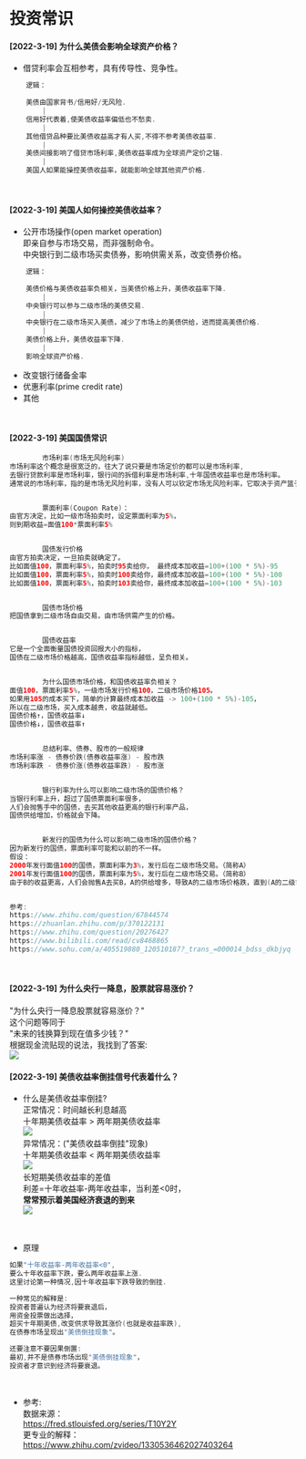 # 投资常识
#### [2022-3-19] 为什么美债会影响全球资产价格？
- 借贷利率会互相参考，具有传导性、竞争性。
```java
    逻辑：
    
    美债由国家背书/信用好/无风险.
        |
    信用好代表着,使美债收益率偏低也不愁卖.
        |
    其他借贷品种要比美债收益高才有人买,不得不参考美债收益率.
        |
    美债间接影响了借贷市场利率,美债收益率成为全球资产定价之锚.
        |
    美国人如果能操控美债收益率，就能影响全球其他资产价格.
```
<br>

#### [2022-3-19] 美国人如何操控美债收益率？
- 公开市场操作(open market operation)  
即亲自参与市场交易，而非强制命令。  
中央银行到二级市场买卖债券，影响供需关系，改变债券价格。  
```java
    逻辑：
    
    美债价格与美债收益率负相关，当美债价格上升，美债收益率下降.
        |
    中央银行可以参与二级市场的美债交易.
        |
    中央银行在二级市场买入美债，减少了市场上的美债供给，进而提高美债价格.
        |
    美债价格上升，美债收益率下降.
        |
    影响全球资产价格.
```
- 改变银行储备金率
- 优惠利率(prime credit rate)
- 其他
<br>

#### [2022-3-19] 美国国债常识
```java
        市场利率(市场无风险利率)
市场利率这个概念是很宽泛的，往大了说只要是市场定价的都可以是市场利率,
去银行贷款利率是市场利率，银行间的拆借利率是市场利率,十年国债收益率也是市场利率。
通常说的市场利率，指的是市场无风险利率，没有人可以钦定市场无风险利率，它取决于资产篮子和市场。


        票面利率(Coupon Rate)：
由官方决定，比如一级市场拍卖时，设定票面利率为5%，
则到期收益=面值100*票面利率5%


        国债发行价格
由官方拍卖决定，一旦拍卖就确定了。
比如面值100，票面利率5%，拍卖时95卖给你， 最终成本加收益=100+(100 * 5%)-95
比如面值100，票面利率5%，拍卖时100卖给你，最终成本加收益=100+(100 * 5%)-100
比如面值100，票面利率5%，拍卖时103卖给你，最终成本加收益=100+(100 * 5%)-103


        国债市场价格
把国债拿到二级市场自由交易，由市场供需产生的价格。


        国债收益率
它是一个全面衡量国债投资回报大小的指标，  
国债在二级市场价格越高，国债收益率指标越低，呈负相关。


        为什么国债市场价格，和国债收益率负相关？   
面值100，票面利率5%，一级市场发行价格100，二级市场价格105。
如果用105的成本买下，简单的计算最终成本加收益 -> 100+(100 * 5%)-105，
所以在二级市场，买入成本越贵，收益就越低。
国债价格↑，国债收益率↓
国债价格↓，国债收益率↑


        总结利率、债券、股市的一般规律
市场利率涨 - 债券价跌(债券收益率涨) - 股市跌
市场利率跌 - 债券价涨(债券收益率跌) - 股市涨


        银行利率为什么可以影响二级市场的国债价格？
当银行利率上升，超过了国债票面利率很多，
人们会抛售手中的国债，去买其他收益更高的银行利率产品，
国债供给增加，价格就会下降。


        新发行的国债为什么可以影响二级市场的国债价格？
因为新发行的国债，票面利率可能和以前的不一样。
假设：
2000年发行面值100的国债，票面利率为3%，发行后在二级市场交易。（简称A）
2001年发行面值100的国债，票面利率为5%，发行后在二级市场交易。（简称B）
由于B的收益更高，人们会抛售A去买B，A的供给增多，导致A的二级市场价格跌，直到(A的二级市场价格+100*3%) == (100+100*5%)平衡为止


参考:
https://www.zhihu.com/question/67844574
https://zhuanlan.zhihu.com/p/370122131
https://www.zhihu.com/question/20276427
https://www.bilibili.com/read/cv8468865
https://www.sohu.com/a/405519880_120510187?_trans_=000014_bdss_dkbjyq

```
<br>

#### [2022-3-19] 为什么央行一降息，股票就容易涨价？
"为什么央行一降息股票就容易涨价？"  
这个问题等同于  
"未来的钱换算到现在值多少钱？"  
根据现金流贴现的说法，我找到了答案:  
![](data/common/2022-3-20-1.png)
<br>

#### [2022-3-19] 美债收益率倒挂信号代表着什么？
<a name="common20223191"></a>
- 什么是美债收益率倒挂?  
正常情况：时间越长利息越高  
十年期美债收益率 > 两年期美债收益率  
![](data/common/2022-3-20-2.jpg)  
异常情况：("美债收益率倒挂"现象)  
十年期美债收益率 < 两年期美债收益率  
![](data/common/2022-3-20-3.jpg)  
长短期美债收益率的差值  
利差=十年收益率-两年收益率，当利差<0时，  
**常常预示着美国经济衰退的到来**  
![](data/common/2022-3-20-4.png)  
<br>

- 原理  
```java
如果"十年收益率-两年收益率<0",
要么十年收益率下跌，要么两年收益率上涨.
这里讨论第一种情况,因十年收益率下跌导致的倒挂.

一种常见的解释是:
投资者普遍认为经济将要衰退后，
用资金投票做出选择，
超买十年期美债,改变供求导致其涨价(也就是收益率跌),
在债券市场呈现出"美债倒挂现象"。  

还要注意不要因果倒置:
最初,并不是债券市场出现"美债倒挂现象"，  
投资者才意识到经济将要衰退。
```
<br>

- 参考:  
数据来源：  
https://fred.stlouisfed.org/series/T10Y2Y  
更专业的解释：  
https://www.zhihu.com/zvideo/1330536462027403264  